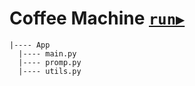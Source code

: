 # Coffee Machine [`run▶`](https://replit.com/@Kanhaji/Coffee-Machine)


```
|---- App
  |---- main.py
  |---- promp.py
  |---- utils.py
 ```
 
